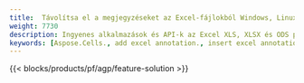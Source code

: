 ```yaml
---
title:  Távolítsa el a megjegyzéseket az Excel-fájlokból Windows, Linux és macOS rendszeren
weight: 7730
description: Ingyenes alkalmazások és API-k az Excel XLS, XLSX és ODS programokhoz Annotációk és megjegyzések kezelése
keywords: [Aspose.Cells., add excel annotation., insert excel annotation., access excel annotation., remove excel annotation., delete excel annotation., add annotation in excel., insert annotation in excel., access annotation in excel., remove annotation in excel., delete annotation in excel]
---
```

{{< blocks/products/pf/agp/feature-solution >}} 

